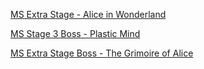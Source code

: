 [MS Extra Stage - Alice in Wonderland](https://www.youtube.com/watch?v=n0jbvJjTXPw)

[MS Stage 3 Boss - Plastic Mind](https://www.youtube.com/watch?v=ijituRe039w)

[MS Extra Stage Boss - The Grimoire of Alice](https://www.youtube.com/watch?v=6B9umDBE-78)